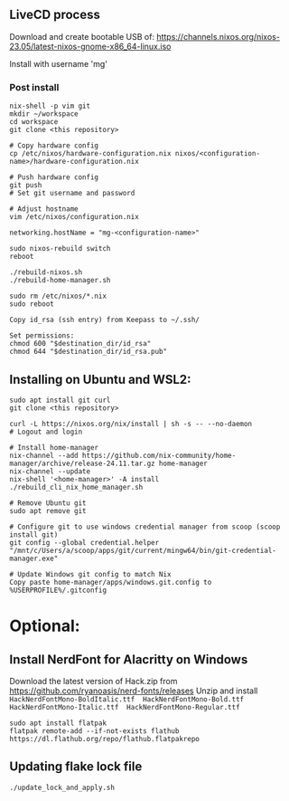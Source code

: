 ## LiveCD process
Download and create bootable USB of: https://channels.nixos.org/nixos-23.05/latest-nixos-gnome-x86_64-linux.iso

Install with username 'mg'

### Post install
```
nix-shell -p vim git
mkdir ~/workspace
cd workspace
git clone <this repository>

# Copy hardware config
cp /etc/nixos/hardware-configuration.nix nixos/<configuration-name>/hardware-configuration.nix

# Push hardware config
git push 
# Set git username and password

# Adjust hostname
vim /etc/nixos/configuration.nix

networking.hostName = "mg-<configuration-name>"

sudo nixos-rebuild switch
reboot

./rebuild-nixos.sh
./rebuild-home-manager.sh

sudo rm /etc/nixos/*.nix
sudo reboot

Copy id_rsa (ssh entry) from Keepass to ~/.ssh/

Set permissions:
chmod 600 "$destination_dir/id_rsa"
chmod 644 "$destination_dir/id_rsa.pub"
```

## Installing on Ubuntu and WSL2:

```
sudo apt install git curl
git clone <this repository>

curl -L https://nixos.org/nix/install | sh -s -- --no-daemon
# Logout and login

# Install home-manager
nix-channel --add https://github.com/nix-community/home-manager/archive/release-24.11.tar.gz home-manager
nix-channel --update
nix-shell '<home-manager>' -A install
./rebuild_cli_nix_home_manager.sh

# Remove Ubuntu git
sudo apt remove git

# Configure git to use windows credential manager from scoop (scoop install git)
git config --global credential.helper "/mnt/c/Users/a/scoop/apps/git/current/mingw64/bin/git-credential-manager.exe"

# Update Windows git config to match Nix 
Copy paste home-manager/apps/windows.git.config to %USERPROFILE%/.gitconfig
```
# Optional:
## Install NerdFont for Alacritty on Windows

Download the latest version of 
Hack.zip from https://github.com/ryanoasis/nerd-fonts/releases
Unzip and install `HackNerdFontMono-BoldItalic.ttf  HackNerdFontMono-Bold.ttf  HackNerdFontMono-Italic.ttf  HackNerdFontMono-Regular.ttf`
```
sudo apt install flatpak
flatpak remote-add --if-not-exists flathub https://dl.flathub.org/repo/flathub.flatpakrepo
```

## Updating flake lock file

```
./update_lock_and_apply.sh
```
